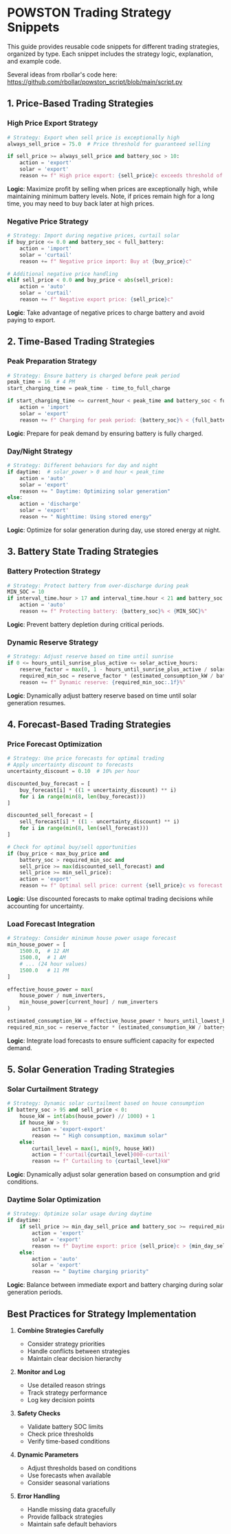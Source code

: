 # POWSTON Trading Strategy Snippets

This guide provides reusable code snippets for different trading strategies, organized by type. Each snippet includes the strategy logic, explanation, and example code.

Several ideas from rbollar's code here:
https://github.com/rbollar/powston_script/blob/main/script.py

## 1. Price-Based Trading Strategies

### High Price Export Strategy
```python
# Strategy: Export when sell price is exceptionally high
always_sell_price = 75.0  # Price threshold for guaranteed selling

if sell_price >= always_sell_price and battery_soc > 10:
    action = 'export'
    solar = 'export'
    reason += f" High price export: {sell_price}c exceeds threshold of {always_sell_price}c"
```
**Logic**: Maximize profit by selling when prices are exceptionally high, while maintaining minimum battery levels. Note, if prices remain high for a long time, you may need to buy back later at high prices.

### Negative Price Strategy
```python
# Strategy: Import during negative prices, curtail solar
if buy_price <= 0.0 and battery_soc < full_battery:
    action = 'import'
    solar = 'curtail'
    reason += f" Negative price import: Buy at {buy_price}c"

# Additional negative price handling
elif sell_price < 0.0 and buy_price < abs(sell_price):
    action = 'auto'
    solar = 'curtail'
    reason += f" Negative export price: {sell_price}c"
```
**Logic**: Take advantage of negative prices to charge battery and avoid paying to export.

## 2. Time-Based Trading Strategies

### Peak Preparation Strategy
```python
# Strategy: Ensure battery is charged before peak period
peak_time = 16  # 4 PM
start_charging_time = peak_time - time_to_full_charge

if start_charging_time <= current_hour < peak_time and battery_soc < full_battery:
    action = 'import'
    solar = 'export'
    reason += f" Charging for peak period: {battery_soc}% < {full_battery}%"
```
**Logic**: Prepare for peak demand by ensuring battery is fully charged.

### Day/Night Strategy
```python
# Strategy: Different behaviors for day and night
if daytime:  # solar_power > 0 and hour < peak_time
    action = 'auto'
    solar = 'export'
    reason += " Daytime: Optimizing solar generation"
else:
    action = 'discharge'
    solar = 'export'
    reason += " Nighttime: Using stored energy"
```
**Logic**: Optimize for solar generation during day, use stored energy at night.

## 3. Battery State Trading Strategies

### Battery Protection Strategy
```python
# Strategy: Protect battery from over-discharge during peak
MIN_SOC = 10
if interval_time.hour > 17 and interval_time.hour < 21 and battery_soc < MIN_SOC:
    action = 'auto'
    reason += f" Protecting battery: {battery_soc}% < {MIN_SOC}%"
```
**Logic**: Prevent battery depletion during critical periods.

### Dynamic Reserve Strategy
```python
# Strategy: Adjust reserve based on time until sunrise
if 0 <= hours_until_sunrise_plus_active <= solar_active_hours:
    reserve_factor = max(0, 1 - hours_until_sunrise_plus_active / solar_active_hours)
    required_min_soc = reserve_factor * (estimated_consumption_kW / battery_capacity) * 100
    reason += f" Dynamic reserve: {required_min_soc:.1f}%"
```
**Logic**: Dynamically adjust battery reserve based on time until solar generation resumes.

## 4. Forecast-Based Trading Strategies

### Price Forecast Optimization
```python
# Strategy: Use price forecasts for optimal trading
# Apply uncertainty discount to forecasts
uncertainty_discount = 0.10  # 10% per hour

discounted_buy_forecast = [
    buy_forecast[i] * ((1 + uncertainty_discount) ** i)
    for i in range(min(8, len(buy_forecast)))
]

discounted_sell_forecast = [
    sell_forecast[i] * ((1 - uncertainty_discount) ** i)
    for i in range(min(8, len(sell_forecast)))
]

# Check for optimal buy/sell opportunities
if (buy_price < max_buy_price and 
    battery_soc > required_min_soc and 
    sell_price >= max(discounted_sell_forecast) and 
    sell_price >= min_sell_price):
    action = 'export'
    reason += f" Optimal sell price: current {sell_price}c vs forecast max {max(discounted_sell_forecast)}c"
```
**Logic**: Use discounted forecasts to make optimal trading decisions while accounting for uncertainty.

### Load Forecast Integration


```python
# Strategy: Consider minimum house power usage forecast
min_house_power = [
    1500.0,  # 12 AM
    1500.0,  # 1 AM
    # ... (24 hour values)
    1500.0   # 11 PM
]

effective_house_power = max(
    house_power / num_inverters,
    min_house_power[current_hour] / num_inverters
)

estimated_consumption_kW = effective_house_power * hours_until_lowest_buy
required_min_soc = reserve_factor * (estimated_consumption_kW / battery_capacity) * 100
```
**Logic**: Integrate load forecasts to ensure sufficient capacity for expected demand.

## 5. Solar Generation Trading Strategies

### Solar Curtailment Strategy
```python
# Strategy: Dynamic solar curtailment based on house consumption
if battery_soc > 95 and sell_price < 0:
    house_kW = int(abs(house_power) // 1000) + 1
    if house_kW > 9:
        action = 'export-export'
        reason += " High consumption, maximum solar"
    else:
        curtail_level = max(1, min(9, house_kW))
        action = f'curtail{curtail_level}000-curtail'
        reason += f" Curtailing to {curtail_level}kW"
```
**Logic**: Dynamically adjust solar generation based on consumption and grid conditions.

### Daytime Solar Optimization
```python
# Strategy: Optimize solar usage during daytime
if daytime:
    if sell_price >= min_day_sell_price and battery_soc >= required_min_soc:
        action = 'export'
        solar = 'export'
        reason += f" Daytime export: price {sell_price}c > {min_day_sell_price}c"
    else:
        action = 'auto'
        solar = 'export'
        reason += " Daytime charging priority"
```
**Logic**: Balance between immediate export and battery charging during solar generation periods.

## Best Practices for Strategy Implementation

1. **Combine Strategies Carefully**
   - Consider strategy priorities
   - Handle conflicts between strategies
   - Maintain clear decision hierarchy

2. **Monitor and Log**
   - Use detailed reason strings
   - Track strategy performance
   - Log key decision points

3. **Safety Checks**
   - Validate battery SOC limits
   - Check price thresholds
   - Verify time-based conditions

4. **Dynamic Parameters**
   - Adjust thresholds based on conditions
   - Use forecasts when available
   - Consider seasonal variations

5. **Error Handling**
   - Handle missing data gracefully
   - Provide fallback strategies
   - Maintain safe default behaviors
